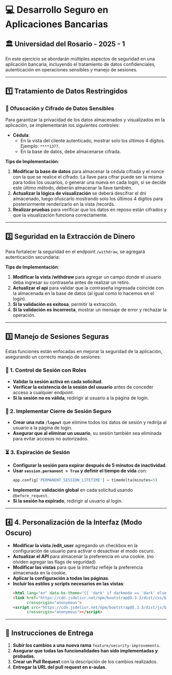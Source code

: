 # 💻 Desarrollo Seguro en Aplicaciones Bancarias

## 🏛 Universidad del Rosario - 2025 - 1 ##

En este ejercicio se abordarán múltiples aspectos de seguridad en una aplicación bancaria, incluyendo el tratamiento de datos confidenciales, autenticación en operaciones sensibles y manejo de sesiones. 

---

## 1️⃣ Tratamiento de Datos Restringidos

### 🔐 Ofuscación y Cifrado de Datos Sensibles

Para garantizar la privacidad de los datos almacenados y visualizados en la aplicación, se implementarán los siguientes controles:

- **Cédula**: 
  - En la vista del cliente autenticado, mostrar solo los últimos 4 dígitos. Ejemplo: `****1377`.
  - En la base de datos, debe almacenarse cifrada.


**Tips de Implementación**:
1. **Modificar la base de datos** para almacenar la cédula cifrada y el nonce con la que se realice el cifrado. La llave para cifrar puede ser la misma para todos los usuarios, o generar una nueva en cada login, si se decide este último método, deberán almacenar la llave también. 
2. **Actualizar la lógica de visualización** se deberá descifrar el dni almacenado, luego ofuscarlo mostrando solo los últimos 4 dígitos para posteriormente renderizarlo en la vista /records.
3. **Realizar pruebas** para verificar que los datos en reposo están cifrados y que la visualización funciona correctamente.

---

## 2️⃣ Seguridad en la Extracción de Dinero

Para fortalecer la seguridad en el endpoint `/withdraw`, se agregará autenticación secundaria:

**Tips de Implementación**:
1. **Modificar la vista /withdraw** para agregar un campo donde el usuario deba ingresar su contraseña antes de realizar un retiro.
2. **Actualizar el api** para validar que la contraseña ingresada coincide con la almacenada en la base de datos (al igual como lo hacemos en el login).
3. **Si la validación es exitosa**, permitir la extracción.
4. **Si la validación es incorrecta**, mostrar un mensaje de error y rechazar la operación.

---

## 3️⃣ Manejo de Sesiones Seguras

Estas funciones están enfocadas en mejorar la seguridad de la aplicación, asegurando un correcto manejo de sesiones:

### 🔑 1. Control de Sesión con Roles

- **Validar la sesión activa en cada solicitud**.
- **Verificar la existencia de la sesión del usuario** antes de conceder acceso a cualquier endpoint.
- **Si la sesión no es válida**, redirigir al usuario a la página de login.

### 🚪 2. Implementar Cierre de Sesión Seguro

- **Crear una ruta `/logout`** que elimine todos los datos de sesión y redirija al usuario a la página de login.
- **Asegurar que al eliminar un usuario**, su sesión también sea eliminada para evitar accesos no autorizados.

### ⏳ 3. Expiración de Sesión

- **Configurar la sesión para expirar después de 5 minutos de inactividad**.
- **Usar `session.permanent = True` y definir el tiempo de vida** con:
  ```python
  app.config['PERMANENT_SESSION_LIFETIME'] = timedelta(minutes=5)
  ```
- **Implementar validación global** en cada solicitud usando `@before_request`.
- **Si la sesión ha expirado**, redirigir al usuario al login.

---

## 4️⃣ 4. Personalización de la Interfaz (Modo Oscuro)

- **Modificar la vista /edit_user** agregando un checkbox en la configuración de usuario para activar o desactivar el modo oscuro.
- **Actualizar el API** para almacenar la preferencia en una cookie. (no olviden agregar las flags de seguridad)
- **Modificar las vistas** para que la interfaz refleje la preferencia almacenada en la cookie.
- **Aplicar la configuración a todas las páginas**.
- **Incluir los estilos y scripts necesarios en las vistas**:
  ```html
  <html lang="en" data-bs-theme="{{ 'dark' if darkmode == 'dark' else 'light' }}">
  <link href="https://cdn.jsdelivr.net/npm/bootstrap@5.3.3/dist/css/bootstrap.min.css" rel="stylesheet"
        crossorigin="anonymous">
  <script src="https://cdn.jsdelivr.net/npm/bootstrap@5.3.3/dist/js/bootstrap.bundle.min.js"
        crossorigin="anonymous"></script>
  ```

---

## 📌 Instrucciones de Entrega

1. **Subir los cambios a una nueva rama** `feature/security-improvements`.
2. **Asegurar que todas las funcionalidades han sido implementadas y probadas**.
3. **Crear un Pull Request** con la descripción de los cambios realizados.
4. **Entregar la URL del pull request en e-aulas**.


